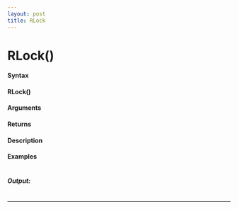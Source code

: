 ```yaml
---
layout: post
title: RLock
---
```


# RLock()


#### Syntax

#### RLock()

#### Arguments

#### Returns

#### Description

#### Examples

```

```

##### Output:

```

```

---
